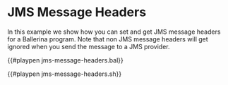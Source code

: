 # JMS Message Headers

In this example we show how you can set and get JMS message headers for a Ballerina program.
Note that non JMS message headers will get ignored when you send the message to a JMS provider.

{{#playpen jms-message-headers.bal}}

{{#playpen jms-message-headers.sh}}
